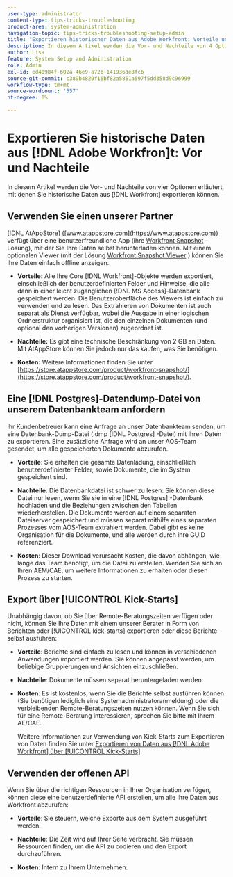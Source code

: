 ```yaml
---
user-type: administrator
content-type: tips-tricks-troubleshooting
product-area: system-administration
navigation-topic: tips-tricks-troubleshooting-setup-admin
title: "Exportieren historischer Daten aus Adobe Workfront: Vorteile und Nachteile"
description: In diesem Artikel werden die Vor- und Nachteile von 4 Optionen erläutert, mit denen Sie historische Daten aus Workfront exportieren können.
author: Lisa
feature: System Setup and Administration
role: Admin
exl-id: ed40984f-602a-46e9-a72b-141936de8fcb
source-git-commit: c389b4829f16bf82a5851a597f5dd358d9c96999
workflow-type: tm+mt
source-wordcount: '557'
ht-degree: 0%

---
```


# Exportieren Sie historische Daten aus [!DNL Adobe Workfron]t: Vor und Nachteile

In diesem Artikel werden die Vor- und Nachteile von vier Optionen erläutert, mit denen Sie historische Daten aus [!DNL Workfront] exportieren können.

## Verwenden Sie einen unserer Partner

[!DNL AtAppStore] ([www.atappstore.com](https://www.atappstore.com)) verfügt über eine benutzerfreundliche App (ihre [Workfront Snapshot](https://store.atappstore.com/product/workfront-snapshot/) -Lösung), mit der Sie Ihre Daten selbst herunterladen können. Mit einem optionalen Viewer (mit der Lösung [Workfront Snapshot Viewer](https://store.atappstore.com/product/workfront-snapshot-viewer/) ) können Sie Ihre Daten einfach offline anzeigen.

* **Vorteile:** Alle Ihre Core [!DNL Workfront]-Objekte werden exportiert, einschließlich der benutzerdefinierten Felder und Hinweise, die alle dann in einer leicht zugänglichen [!DNL MS Access]-Datenbank gespeichert werden. Die Benutzeroberfläche des Viewers ist einfach zu verwenden und zu lesen. Das Extrahieren von Dokumenten ist auch separat als Dienst verfügbar, wobei die Ausgabe in einer logischen Ordnerstruktur organisiert ist, die den einzelnen Dokumenten (und optional den vorherigen Versionen) zugeordnet ist.

* **Nachteile:** Es gibt eine technische Beschränkung von 2 GB an Daten. Mit AtAppStore können Sie jedoch nur das kaufen, was Sie benötigen.

* **Kosten:** Weitere Informationen finden Sie unter [https://store.atappstore.com/product/workfront-snapshot/](https://store.atappstore.com/product/workfront-snapshot/).

## Eine [!DNL Postgres]-Datendump-Datei von unserem Datenbankteam anfordern

Ihr Kundenbetreuer kann eine Anfrage an unser Datenbankteam senden, um eine Datenbank-Dump-Datei (.dmp [!DNL Postgres] -Datei) mit Ihren Daten zu exportieren. Eine zusätzliche Anfrage wird an unser AOS-Team gesendet, um alle gespeicherten Dokumente abzurufen.

* **Vorteile**: Sie erhalten die gesamte Datenladung, einschließlich benutzerdefinierter Felder, sowie Dokumente, die im System gespeichert sind.

* **Nachteile**: Die Datenbankdatei ist schwer zu lesen: Sie können diese Datei nur lesen, wenn Sie sie in eine [!DNL Postgres] -Datenbank hochladen und die Beziehungen zwischen den Tabellen wiederherstellen. Die Dokumente werden auf einem separaten Dateiserver gespeichert und müssen separat mithilfe eines separaten Prozesses vom AOS-Team extrahiert werden. Dabei gibt es keine Organisation für die Dokumente, und alle werden durch ihre GUID referenziert.

* **Kosten**: Dieser Download verursacht Kosten, die davon abhängen, wie lange das Team benötigt, um die Datei zu erstellen. Wenden Sie sich an Ihren AEM/CAE, um weitere Informationen zu erhalten oder diesen Prozess zu starten.

## Export über [!UICONTROL Kick-Starts]

Unabhängig davon, ob Sie über Remote-Beratungszeiten verfügen oder nicht, können Sie Ihre Daten mit einem unserer Berater in Form von Berichten oder [!UICONTROL kick-starts] exportieren oder diese Berichte selbst ausführen:

* **Vorteile**: Berichte sind einfach zu lesen und können in verschiedenen Anwendungen importiert werden. Sie können angepasst werden, um beliebige Gruppierungen und Ansichten einzuschließen.

* **Nachteile**: Dokumente müssen separat heruntergeladen werden.

* **Kosten**: Es ist kostenlos, wenn Sie die Berichte selbst ausführen können (Sie benötigen lediglich eine Systemadministratoranmeldung) oder die verbleibenden Remote-Beratungszeiten nutzen können. Wenn Sie sich für eine Remote-Beratung interessieren, sprechen Sie bitte mit Ihrem AE/CAE.

  Weitere Informationen zur Verwendung von Kick-Starts zum Exportieren von Daten finden Sie unter [Exportieren von Daten aus  [!DNL Adobe Workfront] über [!UICONTROL Kick-Starts]](../../administration-and-setup/manage-workfront/using-kick-starts/export-data-from-wf-via-kick-starts.md).

## Verwenden der offenen API

Wenn Sie über die richtigen Ressourcen in Ihrer Organisation verfügen, können diese eine benutzerdefinierte API erstellen, um alle Ihre Daten aus Workfront abzurufen:

* **Vorteile**: Sie steuern, welche Exporte aus dem System ausgeführt werden.

* **Nachteile**: Die Zeit wird auf Ihrer Seite verbracht. Sie müssen Ressourcen finden, um die API zu codieren und den Export durchzuführen.

* **Kosten**: Intern zu Ihrem Unternehmen.
